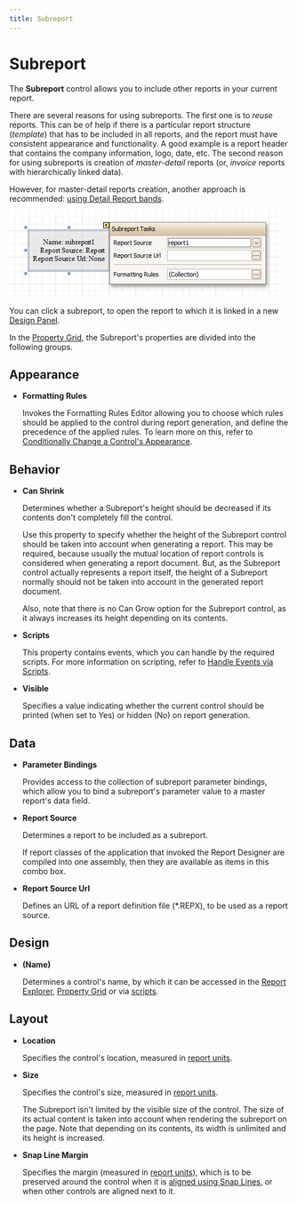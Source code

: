 ```yaml
---
title: Subreport
---
```

# Subreport
The **Subreport** control allows you to include other reports in your current report.

There are several reasons for using subreports. The first one is to _reuse_ reports. This can be of help if there is a particular report structure (_template_) that has to be included in all reports, and the report must have consistent appearance and functionality. A good example is a report header that contains the company information, logo, date, etc. The second reason for using subreports is creation of _master-detail_ reports (or, _invoice_ reports with hierarchically linked data).

However, for master-detail reports creation, another approach is recommended: [using Detail Report bands](../../create-reports/report-types/master-detail-report-(detail-report-bands).md).

![RD_Controls_Subreport](../../../../../images/img8314.png)

You can click a subreport, to open the report to which it is linked in a new [Design Panel](../report-designer-ui/design-panel.md).

In the [Property Grid](../report-designer-ui/property-grid.md), the Subreport's properties are divided into the following groups.

## Appearance
* **Formatting Rules**
	
	Invokes the Formatting Rules Editor allowing you to choose which rules should be applied to the control during report generation, and define the precedence of the applied rules. To learn more on this, refer to [Conditionally Change a Control's Appearance](../../create-reports/styles-and-conditional-formatting/conditionally-change-a-controls-appearance.md).

## Behavior
* **Can Shrink**
	
	Determines whether a Subreport's height should be decreased if its contents don't completely fill the control.
	
	Use this property to specify whether the height of the Subreport control should be taken into account when generating a report. This may be required, because usually the mutual location of report controls is considered when generating a report document. But, as the Subreport control actually represents a report itself, the height of a Subreport normally should not be taken into account in the generated report document.
	
	Also, note that there is no Can Grow option for the Subreport control, as it always increases its height depending on its contents.
* **Scripts**
	
	This property contains events, which you can handle by the required scripts. For more information on scripting, refer to [Handle Events via Scripts](../../create-reports/miscellaneous/handle-events-via-scripts.md).
* **Visible**
	
	Specifies a value indicating whether the current control should be printed (when set to Yes) or hidden (No) on report generation.

## Data
* **Parameter Bindings**
	
	Provides access to the collection of subreport parameter bindings, which allow you to bind a subreport's parameter value to a master report's data field.
* **Report Source**
	
	Determines a report to be included as a subreport.
	
	If report classes of the application that invoked the Report Designer are compiled into one assembly, then they are available as items in this combo box.
* **Report Source Url**
	
	Defines an URL of a report definition file (*.REPX), to be used as a report source.

## Design
* **(Name)**
	
	Determines a control's name, by which it can be accessed in the [Report Explorer](../report-designer-ui/report-explorer.md), [Property Grid](../report-designer-ui/property-grid.md) or via [scripts](../../create-reports/miscellaneous/handle-events-via-scripts.md).

## Layout
* **Location**
	
	Specifies the control's location, measured in [report units](../../create-reports/basic-operations/change-measurement-units-of-a-report.md).
* **Size**
	
	Specifies the control's size, measured in [report units](../../create-reports/basic-operations/change-measurement-units-of-a-report.md).
	
	The Subreport isn't limited by the visible size of the control. The size of its actual content is taken into account when rendering the subreport on the page. Note that depending on its contents, its width is unlimited and its height is increased.
* **Snap Line Margin**
	
	Specifies the margin (measured in [report units](../../create-reports/basic-operations/change-measurement-units-of-a-report.md)), which is to be preserved around the control when it is [aligned using Snap Lines](../../create-reports/basic-operations/controls-positioning.md), or when other controls are aligned next to it.
